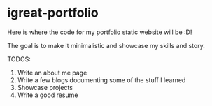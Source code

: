 # igreat-portfolio
Here is where the code for my portfolio static website will be :D!

The goal is to make it minimalistic and showcase my skills and story.

TODOS:
1. Write an about me page
2. Write a few blogs documenting some of the stuff I learned
3. Showcase projects
4. Write a good resume

